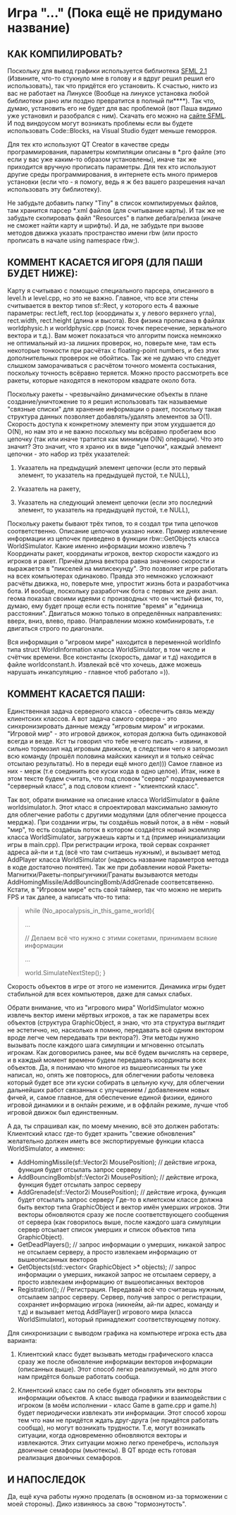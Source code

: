Игра "..." (Пока ещё не придумано название)
===========================================


КАК КОМПИЛИРОВАТЬ?
------------------

Поскольку для вывод графики используется библиотека [SFML 2.1](http://www.sfml-dev.org) (Извините, что-то стукнуло мне в голову и я вдруг решил решил его использовать), так что придётся его установить. К счастью, никто из вас не работает на Линуксе (Вообще на линуксе установка любой библиотеки рано или поздно превратится в полный пи****). Так что, думаю, установить его не будет для вас проблемой (вот Паша видимо уже установил и разобрался с ним). Скачать его можно на [сайте SFML](http://www.sfml-dev.org/download.php). И под виндоусом могут возникать проблемы если  вы будете использовать Code::Blocks, на Visual Studio будет меньше геморроя.

Для тех кто используют QT Creator в качестве среды программирования, параметры компиляции описаны в *.pro файле (это если у вас уже каким-то образом установлены), иначе так же приходится вручную прописать параметры. 
Для тех кто используют другие среды программирования, в интернете есть много примеров установки (если что - я помогу, ведь я ж без вашего разрешения начал использовать эту библиотеку).

Не забудьте добавить папку "Tiny" в список компилируемых файлов, там хранится парсер *.xml файлов (для считывание карты). И так же не забудьте скопировать файл "Resources" в папке дебага/релиза (иначе не сможет найти карту и шрифты). И да, не забудьте при вызове методов движка указать пространство имени rbw (или просто прописать в начале using namespace rbw;).


КОММЕНТ КАСАЕТСЯ ИГОРЯ (ДЛЯ ПАШИ БУДЕТ НИЖЕ): 
---------------------------------------------

Карту я считываю с помощью специального парсера, описанного в level.h и level.cpp, но это не важно. Главное, что все эти стены считывается в вектор типов sf::Rect, у которого есть 4 важные параметры: rect.left, rect.top (координаты x, y левого верхнего угла), rect.width, rect.height (длина и высота). Вся физика прописана в файлах worldphysic.h и worldphysic.cpp (поиск точек пересечение, зеркального вектора и т.д.). Вам может показаться что алгоритм поиска немножко не оптимальный из-за лишних проверок, но, поверьте мне, там есть некоторые тонкости при расчётах с floating-point numbers, и без этих дополнительных проверок не обойтись. Так же не думаю что следует слышком заморачиваться с расчётом точного момента состыкания, поскольку точность всёравно теряется. Можно просто рассмотреть все ракеты, которые находятся в некотором квадрате около бота.

Поскольку ракеты - чрезвычайно динамические объекты в плане создание/уничтожение то я решил использовать так называемые "связные списки" для хранение информации о ракет, поскольку такая структура данных позволяет добавлять/удалять элементов за О(1). Скорость доступа к конкретному элементу при этом ухудшается до О(N), но нам это и не важно поскольку мы всёравно пробегаем всю цепочку (так или иначе тратится как минимум О(N) операции). Что это значит? Это значит, что я храню их в виде "цепочки", каждый элемент цепочки - это набор из трёх указателей: 

1. Указатель на предыдущий элемент цепочки (если это первый элемент, то указатель на предыдущей пустой, т.е NULL),

2. Указатель на ракету,

3. Указатель на следующий элемент цепочки (если это последний элемент, то указатель на предыдущей пустой, т.е NULL),

Поскольку ракеты бывают трёх типов, то я создал три типа цепочков соответственно. Описание цепочков указано ниже. Пример извлечение информации из цепочек приведено в функции rbw::GetObjects класса WorldSimulator. Какие именно информации можно извлечь ? Координаты ракет, координаты игроков, вектор скорости каждого из игроков и ракет. Причём длина вектора равна значению скорости и выражается в "пикселей на милисекунду". Это позволяет 
игре работать на всех компьютерах одинаково. Правда это немножко усложнают расчёты движка, но, поверьте мне, упростит жизнь бота и разработчика бота. И вообще, поскольку разработчик бота с первых же днях анал. геома показал своими идеями с производных что он чистый физик, то, думаю, ему будет проще если есть понятие "время" и "единица расстоянии". Двигаться можно только в определённых направлениях: вверх, вниз, влево, право. (Направлении можно комбинировать, т.е двигаться строго по диагонали. 

Вся информация о "игровом мире" находится в переменной worldInfo типа struct WorldInformation класса WorldSimulator, в том числе и счётчик времени. Все константы (скорость, дамаг и т.д) находится в файле worldconstant.h. Извлекай всё что хочешь, даже можешь нарушать инкапсуляцию - главное чтоб работало =)).


КОММЕНТ КАСАЕТСЯ ПАШИ:
----------------------
Единственная задача серверного класса - обеспечить связь между клиентских классов. А вот задача самого сервера - это синхронизировать данные между "игровым миром" и игроками. "Игровой мир" - это игровой движок, которая должна быть одинаковой всегда и везде. Кст ты говорил что тебе нечего писать - извини, я сильно тормозил над игровым движком, в следствии чего я затормозил всю команду (прошёл половина майских каникул и я только сейчас отсылаю результаты). Но в переди ещё много дел))) Самое главное из них - мерж (т.е соединить все куски кода в одно целое). Итак, ниже в этом тексте будем считать, что под словом "сервер" подразумевается "серверный класс", а под словом клиент - "клиентский класс".

Так вот, обрати внимание на описание класса WorldSimulator в файле worldsimulator.h. Этот класс я спроектировал максимально замкнуто для облегчение работы с другими модулями (для облегчение процесса мерджа). При создании игры, ты создаёшь новый поток, а в нём - новый "мир", то есть создаёшь поток в котором создаётся новый экземпляр класса WorldSimulator, загружаешь карты и т.д (пример инициализации игры в main.cpp). При регистрации игрока, твой сервак сохраняет адреса ай-пи и т.д (всё что там считаешь нужным), и вызывает метод AddPlayer класса WorldSimulator (надеюсь название параметров метода в коде достаточно понятен). Так же при добавлении новой Ракеты-Магнитки/Ракеты-попрыгунчики/Гранаты вызываются методы AddHomingMissile/AddBouncingBomb/AddGrenade соответсвтвенно. Кстати, в "Игровом мире" есть свой таймер, так что можно не мерить FPS и так далее, а написать что-то типа:

> while (No_apocalypsis_in_this_game_world){
> 
>	...
> 
>	// Делаем всё что нужно с этими сокетами, принимаем всякие информации
> 
>	...
> 
>	world.SimulateNextStep();
> }

Скорость объектов в игре от этого не изменится. Динамика игры будет стабильной для всех компьютеров, даже для самых слабых.

Обрати внимание, что из "игрового мира" WorldSimulator можно извлечь вектор имени мёртвых игроков, а так же параметры всех объектов (структура GraphicObject, я знаю, что эта структура выглядит не эстетично, но, насколько я помню, передавать всё одним вектором вроде легче чем передавать три вектора?). Эти методы нужно вызывать после каждого шага симуляции и мгновенно отсылать игрокам. Как договорились ранее, мы всё будем вычислять на сервере, и в каждый момент времени будем передавать координаты всех объектов. Да, я понимаю что многое из вышеописанных ты уже написал, но, опять же повторюсь, для облегчении работы человека который будет все эти куски собирать в цельную кучу, для облегчении дальнейших работ связанных с улучшением / добавлением новых фичей, и, самое главное, для обеспечение единой физики, единого игровой динамики и в онлайн режиме, и в оффлайн режиме, лучше чтоб игровой движок был единственным. 

А да, ты спрашивал как, по моему мнению, всё это должен работать: 
Клиентский класс где-то будет хранить "свежие обновления" желательно должен иметь все экспортируемые функции класса WorldSimulator, а именно:

* AddHomingMissile(sf::Vector2i MousePosition); // действие игрока, функция будет отсылать запрос серверу
* AddBouncingBomb(sf::Vector2i MousePosition); // действие игрока, функция будет отсылать запрос серверу
* AddGrenade(sf::Vector2i MousePosition); // действие игрока, функция будет отсылать запрос серверу
Где-то в клиетском классе должна быть вектор типа GraphicObject и вектор имён умерших игроков. Эти векторы обновляются сразу же после соответствующего сообщения от сервера (как говорилось выше, после каждого шага симуляции сервер отсылает список умерших и список объектов типа GraphicObject).
* GetDeadPlayers(); // запрос информации о умерших, никакой запрос не отсылаем серверу, а просто извлекаем информацию от вышеописанных векторов
* GetObjects(std::vector< GraphicObject >* objects); // запрос информации о умерших, никакой запрос не отсылаем серверу, а просто извлекаем информацию от вышеописанных векторов
* Registration(); // Регистрация. Передавай всё что считаешь нужным, отсылаем запрос серверу. Сервер, получив запрос о регистрации, сохраняет информацию игрока (никнейм, ай-пи адрес, команду и т.д) и вызывает метод AddPlayer() игрового мира (класса WorldSimulator), который принадлежит соответствующему потоку.

Для синхронизации с выводом графика на компьютере игрока есть два варианта:

1. Клиентский класс будет вызывать методы графического класса сразу же после обновление информации векторов информации (описанных выше). Этот способ легко реализуемый, но для этого нам придётся больше работать сообща.

2. Клиентский класс сам по себе будет обновлять эти векторы информации объектов. А класс вывода графики и взаимодействии с игроком (в моём исполнении - класс Game в game.cpp и game.h) будет периодически извлекать эти информации. Этот способ хорош тем что нам не придётся ждать друг-друга (не придётся работать сообща), но могут возникать трудности. Т.е, могут возникать ситуации, когда одновременно обновляются векторы и извлекаются. Этих ситуации можно легко пренебречь, используя двоичные семафоры (мьютексы). В QT вроде есть готовая реализация двоичных семафоров.


И НАПОСЛЕДОК
------------
Да, ещё куча работы нужно проделать (в основном из-за торможении с моей стороны). Дико извиняюсь за свою "тормознутость". 
